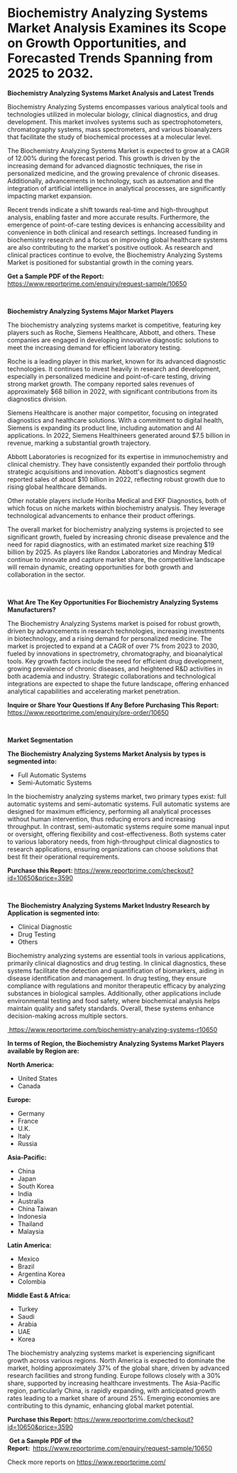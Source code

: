 <p><h1>Biochemistry Analyzing Systems Market Analysis Examines its Scope on Growth Opportunities, and Forecasted Trends Spanning from 2025 to 2032.</h1></p><p><strong>Biochemistry Analyzing Systems Market Analysis and Latest Trends</strong></p>
<p><p>Biochemistry Analyzing Systems encompasses various analytical tools and technologies utilized in molecular biology, clinical diagnostics, and drug development. This market involves systems such as spectrophotometers, chromatography systems, mass spectrometers, and various bioanalyzers that facilitate the study of biochemical processes at a molecular level.</p><p>The Biochemistry Analyzing Systems Market is expected to grow at a CAGR of 12.00% during the forecast period. This growth is driven by the increasing demand for advanced diagnostic techniques, the rise in personalized medicine, and the growing prevalence of chronic diseases. Additionally, advancements in technology, such as automation and the integration of artificial intelligence in analytical processes, are significantly impacting market expansion.</p><p>Recent trends indicate a shift towards real-time and high-throughput analysis, enabling faster and more accurate results. Furthermore, the emergence of point-of-care testing devices is enhancing accessibility and convenience in both clinical and research settings. Increased funding in biochemistry research and a focus on improving global healthcare systems are also contributing to the market's positive outlook. As research and clinical practices continue to evolve, the Biochemistry Analyzing Systems Market is positioned for substantial growth in the coming years.</p></p>
<p><strong>Get a Sample PDF of the Report:&nbsp;</strong> <a href="https://www.reportprime.com/enquiry/request-sample/10650?utm_campaign=3541&utm_medium=2&utm_source=Github&utm_content=ia&utm_term=20032025&utm_id=biochemistry-analyzing-systems">https://www.reportprime.com/enquiry/request-sample/10650</a></p>
<p>&nbsp;</p>
<p><strong>Biochemistry Analyzing Systems Major Market Players</strong></p>
<p><p>The biochemistry analyzing systems market is competitive, featuring key players such as Roche, Siemens Healthcare, Abbott, and others. These companies are engaged in developing innovative diagnostic solutions to meet the increasing demand for efficient laboratory testing.</p><p>Roche is a leading player in this market, known for its advanced diagnostic technologies. It continues to invest heavily in research and development, especially in personalized medicine and point-of-care testing, driving strong market growth. The company reported sales revenues of approximately $68 billion in 2022, with significant contributions from its diagnostics division.</p><p>Siemens Healthcare is another major competitor, focusing on integrated diagnostics and healthcare solutions. With a commitment to digital health, Siemens is expanding its product line, including automation and AI applications. In 2022, Siemens Healthineers generated around $7.5 billion in revenue, marking a substantial growth trajectory.</p><p>Abbott Laboratories is recognized for its expertise in immunochemistry and clinical chemistry. They have consistently expanded their portfolio through strategic acquisitions and innovation. Abbott's diagnostics segment reported sales of about $10 billion in 2022, reflecting robust growth due to rising global healthcare demands.</p><p>Other notable players include Horiba Medical and EKF Diagnostics, both of which focus on niche markets within biochemistry analysis. They leverage technological advancements to enhance their product offerings.</p><p>The overall market for biochemistry analyzing systems is projected to see significant growth, fueled by increasing chronic disease prevalence and the need for rapid diagnostics, with an estimated market size reaching $19 billion by 2025. As players like Randox Laboratories and Mindray Medical continue to innovate and capture market share, the competitive landscape will remain dynamic, creating opportunities for both growth and collaboration in the sector.</p></p>
<p>&nbsp;</p>
<p><strong>What Are The Key Opportunities For Biochemistry Analyzing Systems Manufacturers?</strong></p>
<p><p>The Biochemistry Analyzing Systems market is poised for robust growth, driven by advancements in research technologies, increasing investments in biotechnology, and a rising demand for personalized medicine. The market is projected to expand at a CAGR of over 7% from 2023 to 2030, fueled by innovations in spectrometry, chromatography, and bioanalytical tools. Key growth factors include the need for efficient drug development, growing prevalence of chronic diseases, and heightened R&D activities in both academia and industry. Strategic collaborations and technological integrations are expected to shape the future landscape, offering enhanced analytical capabilities and accelerating market penetration.</p></p>
<p><strong>Inquire or Share Your Questions If Any Before Purchasing This Report:</strong> <a href="https://www.reportprime.com/enquiry/pre-order/10650?utm_campaign=3541&utm_medium=2&utm_source=Github&utm_content=ia&utm_term=20032025&utm_id=biochemistry-analyzing-systems">https://www.reportprime.com/enquiry/pre-order/10650</a></p>
<p>&nbsp;</p>
<p><strong>Market Segmentation</strong></p>
<p><strong>The Biochemistry Analyzing Systems Market Analysis by types is segmented into:</strong></p>
<p><ul><li>Full Automatic Systems</li><li>Semi-Automatic Systems</li></ul></p>
<p><p>In the biochemistry analyzing systems market, two primary types exist: full automatic systems and semi-automatic systems. Full automatic systems are designed for maximum efficiency, performing all analytical processes without human intervention, thus reducing errors and increasing throughput. In contrast, semi-automatic systems require some manual input or oversight, offering flexibility and cost-effectiveness. Both systems cater to various laboratory needs, from high-throughput clinical diagnostics to research applications, ensuring organizations can choose solutions that best fit their operational requirements.</p></p>
<p><strong>Purchase this Report:&nbsp;</strong><a href="https://www.reportprime.com/checkout?id=10650&price=3590&utm_campaign=3541&utm_medium=2&utm_source=Github&utm_content=ia&utm_term=20032025&utm_id=biochemistry-analyzing-systems">https://www.reportprime.com/checkout?id=10650&price=3590</a></p>
<p>&nbsp;</p>
<p><strong>The Biochemistry Analyzing Systems Market Industry Research by Application is segmented into:</strong></p>
<p><ul><li>Clinical Diagnostic</li><li>Drug Testing</li><li>Others</li></ul></p>
<p><p>Biochemistry analyzing systems are essential tools in various applications, primarily clinical diagnostics and drug testing. In clinical diagnostics, these systems facilitate the detection and quantification of biomarkers, aiding in disease identification and management. In drug testing, they ensure compliance with regulations and monitor therapeutic efficacy by analyzing substances in biological samples. Additionally, other applications include environmental testing and food safety, where biochemical analysis helps maintain quality and safety standards. Overall, these systems enhance decision-making across multiple sectors.</p></p>
<p><a href="https://www.reportprime.com/biochemistry-analyzing-systems-r10650?utm_campaign=3541&utm_medium=2&utm_source=Github&utm_content=ia&utm_term=20032025&utm_id=biochemistry-analyzing-systems">&nbsp;https://www.reportprime.com/biochemistry-analyzing-systems-r10650</a></p>
<p><strong>In terms of Region, the Biochemistry Analyzing Systems Market Players available by Region are:</strong></p>
<p>
    <p> <strong> North America: </strong>
        <ul>
            <li>United States</li>
            <li>Canada</li>
        </ul>
        </p> 
    <p> <strong> Europe: </strong>
        <ul>
            <li>Germany</li>
            <li>France</li>
            <li>U.K.</li>
            <li>Italy</li>
            <li>Russia</li>
        </ul>
        </p> 
    <p> <strong> Asia-Pacific: </strong>
        <ul>
            <li>China</li>
            <li>Japan</li>
            <li>South Korea</li>
            <li>India</li>
            <li>Australia</li>
            <li>China Taiwan</li>
            <li>Indonesia</li>
            <li>Thailand</li>
            <li>Malaysia</li>
        </ul>
        </p> 
    <p> <strong> Latin America: </strong>
        <ul>
            <li>Mexico</li>
            <li>Brazil</li>
            <li>Argentina Korea</li>
            <li>Colombia</li>
        </ul>
        </p> 
    <p> <strong> Middle East & Africa: </strong>
        <ul>
            <li>Turkey</li>
            <li>Saudi</li>
            <li>Arabia</li>
            <li>UAE</li>
            <li>Korea</li>
        </ul>
    </p>
    </p>
<p><p>The biochemistry analyzing systems market is experiencing significant growth across various regions. North America is expected to dominate the market, holding approximately 37% of the global share, driven by advanced research facilities and strong funding. Europe follows closely with a 30% share, supported by increasing healthcare investments. The Asia-Pacific region, particularly China, is rapidly expanding, with anticipated growth rates leading to a market share of around 25%. Emerging economies are contributing to this dynamic, enhancing global market potential.</p></p>
<p><strong>Purchase this Report: </strong><a href="https://www.reportprime.com/checkout?id=10650&price=3590&utm_campaign=3541&utm_medium=2&utm_source=Github&utm_content=ia&utm_term=20032025&utm_id=biochemistry-analyzing-systems">https://www.reportprime.com/checkout?id=10650&price=3590</a></p>
<p>&nbsp;<strong>Get a Sample PDF of the Report:&nbsp;&nbsp;</strong><a href="https://www.reportprime.com/enquiry/request-sample/10650?utm_campaign=3541&utm_medium=2&utm_source=Github&utm_content=ia&utm_term=20032025&utm_id=biochemistry-analyzing-systems">https://www.reportprime.com/enquiry/request-sample/10650</a></p>
<p><strong></strong></p>
<p>Check more reports on <a href="https://www.reportprime.com/?utm_campaign=3541&utm_medium=2&utm_source=Github&utm_content=ia&utm_term=20032025&utm_id=biochemistry-analyzing-systems">https://www.reportprime.com/</a></p>